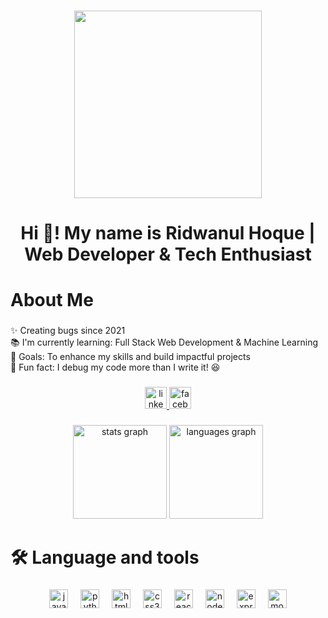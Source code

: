 

###
<div align="center">
  <img height="300" src="https://i.ibb.co.com/nsNGrBsf/Yellow-and-Blue-Bold-Geometric-Software-Developer-Linked-In-Banner.gif"  />
</div>

<h1 align="center">Hi 👋! My name is Ridwanul Hoque | Web Developer & Tech Enthusiast</h1>

###

<h1 align="left">About Me</h1>

###

<p align="left">✨ Creating bugs since 2021<br>📚 I'm currently learning: Full Stack Web Development & Machine Learning<br>🎯 Goals: To enhance my skills and build impactful projects<br>🎲 Fun fact: I debug my code more than I write it! 😆</p>

###

<div align="center">
  <a href="https://www.linkedin.com/in/ridwanul-hoque-99525634b/" target="_blank">
    <img src="https://img.shields.io/static/v1?message=LinkedIn&logo=linkedin&label=&color=0077B5&logoColor=white&labelColor=&style=for-the-badge" height="35" alt="linkedin logo"  />
  </a>

  <a href="https://www.facebook.com/ridwanulrishan.hoque" target="_blank">
    <img src="https://img.shields.io/static/v1?message=Facebook&logo=facebook&label=&color=1877F2&logoColor=white&labelColor=&style=for-the-badge" height="35" alt="facebook logo"  />
  </a>
</div>

###

<div align="center">
  <img src="https://github-readme-stats.vercel.app/api?username=Ridwanul-hoque&hide_title=false&hide_rank=false&show_icons=true&include_all_commits=true&count_private=true&disable_animations=false&theme=tokyonigh&locale=en&hide_border=false&title_color=FFD700" height="150" alt="stats graph"  />
  <img src="https://github-readme-stats.vercel.app/api/top-langs?username=Ridwanul-hoque&locale=en&hide_title=false&layout=compact&card_width=320&langs_count=5&theme=tokyonigh&hide_border=false&title_color=FFD700" height="150" alt="languages graph"  />
</div>

###

<h1 align="left">🛠 Language and tools</h1>

###

<div align="center">
  <img src="https://cdn.jsdelivr.net/gh/devicons/devicon/icons/javascript/javascript-original.svg" height="30" alt="javascript logo"  />
  <img width="12" />
  <img src="https://cdn.jsdelivr.net/gh/devicons/devicon/icons/python/python-original.svg" height="30" alt="python logo"  />
  <img width="12" />
  <img src="https://cdn.jsdelivr.net/gh/devicons/devicon/icons/html5/html5-original.svg" height="30" alt="html5 logo"  />
  <img width="12" />
  <img src="https://cdn.jsdelivr.net/gh/devicons/devicon/icons/css3/css3-original.svg" height="30" alt="css3 logo"  />
  <img width="12" />
  <img src="https://cdn.jsdelivr.net/gh/devicons/devicon/icons/react/react-original.svg" height="30" alt="react logo"  />
  <img width="12" />
  <img src="https://cdn.jsdelivr.net/gh/devicons/devicon/icons/nodejs/nodejs-original.svg" height="30" alt="nodejs logo"  />
  <img width="12" />
  <img src="https://skillicons.dev/icons?i=express" height="30" alt="express logo"  />
  <img width="12" />
  <img src="https://cdn.simpleicons.org/mongodb/47A248" height="30" alt="mongodb logo"  />
</div>

###

<br clear="both">

###
